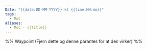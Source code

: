 ```yaml
---
Date: "{{date:DD-MM-YYYY}} kl {{time:HH:mm}}"
tags:
  - MoC
aliases:
  - MoC - {{title}}
---
```

%% Waypoint (Fjern dette og denne parantes for at den virker) %%